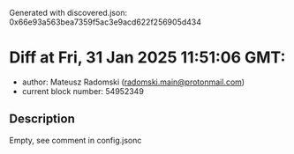 Generated with discovered.json: 0x66e93a563bea7359f5ac3e9acd622f256905d434

# Diff at Fri, 31 Jan 2025 11:51:06 GMT:

- author: Mateusz Radomski (<radomski.main@protonmail.com>)
- current block number: 54952349

## Description

Empty, see comment in config.jsonc
